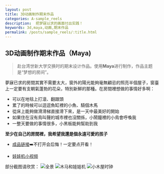 ```yaml
---
layout: post
title: 3D动画制作期末作品
categories: A-sample_reels
description:  把梦寐以求的画面付出实践！
keywords: 3d,maya,动画,期末作品
permalink: /posts/sample_reels/:title.html
---  
```

## 3D动画制作期末作品（Maya)
> 赴台湾世新大学交换时的期末设计作品。使用**Maya**进行制作，作品主题是“梦想的房间”。

夢寐已求的房間其實不需要太大，窗外的陽光能夠毫無顧忌的照亮半個屋子，窗臺上一定要有支朝氣蓬勃的花朵，特別新鮮的那種。在房間裡想做的事情好多啊：

- 可以在地毯上打滾、翻跟頭
- 累了的時候可以逗逗魚缸裡的小魚、騎個木馬
- 從床上能夠做滑滑梯直接滑下來，是一天中最美好的開始
- 如果住在沒有鳥叫聲的城市裡也沒關係，小鬧鐘裡的小鳥會呼喚我
- 一整天要做的事情很多，小黑板能夠幫助到我

**至少在自己的房間裡，我希望我還是個永遠可愛的孩子**

- [成品链接](https://sketchfab.com/3d-models/bingxin70aaroom-7a474f2672a044eaaa8e0024b95717c2)➡️不打开会后悔！一定要点开看！

- [娃娃机小视频](https://v.youku.com/v_show/id_XNDExODg5NjMyNA==.html?spm=a2h3j.8428770.3416059.1)


部分截图请欣赏：
![全景](https://upload-images.jianshu.io/upload_images/14204282-848e642b15d8d98d.png?imageMogr2/auto-orient/strip%7CimageView2/2/w/1240)
![木马和娃娃机](https://upload-images.jianshu.io/upload_images/14204282-f0e63f7233a046c5.png?imageMogr2/auto-orient/strip%7CimageView2/2/w/1240)
![小木屋时钟](https://upload-images.jianshu.io/upload_images/14204282-a2263da80b565d82.png?imageMogr2/auto-orient/strip%7CimageView2/2/w/1240)
